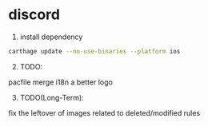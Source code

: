 # discord

1. install dependency

```bash
carthage update --no-use-binaries --platform ios
```

2. TODO:

pacfile merge
i18n
a better logo

3. TODO(Long-Term):

fix the leftover of images related to deleted/modified rules